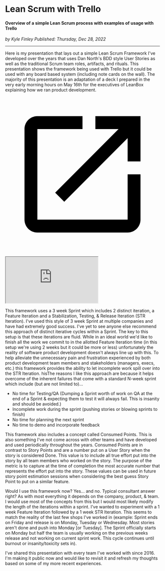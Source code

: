 # Lean Scrum with Trello

#### Overview of a simple Lean Scrum process with examples of usage with Trello

*<div class="article-meta-data"> by Kyle Finley</span> Published: <time itemprop="pubdate" datetime="12/28/2022">Thursday, Dec 28, 2022</time></div>*

---

Here is my presentation that lays out a simple Lean Scrum Framework I've developed over the years that uses Dan North's BDD style User Stories as well as the traditional Scrum team roles, artifacts, and rituals. This presentation shows the framework being used with Trello but it could be used with any board based system (including note cards on the wall). The majority of this presentation is an adaptation of a deck I prepared in the very early morning hours on May 16th for the executives of LeanBox explaining how we ran product development.

<p>
  <a href="https://docs.google.com/presentation/d/1BJo9I1uvY6txSYAZ8Jz9oi2kbGchtcCRV7nrY4KvGPQ/present" target="_blank">
  <svg viewBox="0 0 24 24" focusable="false" class="slides-fullscreen"><path d="M0 0h24v24H0z" fill="none"></path> <path d="M19 19H5V5h7V3H5c-1.11 0-2 .9-2 2v14c0 1.1.89 2 2 2h14c1.1 0 2-.9 2-2v-7h-2v7zM14 3v2h3.59l-9.83 9.83 1.41 1.41L19 6.41V10h2V3h-7z"></path>
</svg>
</a>
  <div class="responsive-google-slides">
    <iframe src="https://docs.google.com/presentation/d/1BJo9I1uvY6txSYAZ8Jz9oi2kbGchtcCRV7nrY4KvGPQ/embed"></iframe>
  </div>
</p>

This framework uses a 3 week Sprint which includes 2 distinct iteration, a Feature Iteration and a Stabilization, Testing, & Release Iteration (STR Iteration). I've used this style of 3 week Sprint at multiple companies and have had extremely good success. I've yet to see anyone else recommend this approach of distinct iterative cycles within a Sprint. The key to this setup is that these iterations are fluid. While in an ideal world we'd like to finish all the work we commit to in the allotted Feature Iteration time (in this setup we're using 2 weeks but it could be more or less) unfortunately the reality of software product development doesn't always line up with this. To help alleviate the unnecessary pain and frustration experienced by both product development team members and stakeholders (managers, execs, etc.) this framework provides the ability to let incomplete work spill over into the STR Iteration.  hisThe reasons I like this approach are because it helps overcome of the inherent failures that come with a standard N-week sprint which include (but are not limited to)...

- No time for Testing/QA (Dumping a Sprint worth of work on QA at the end of a Sprint & expecting them to test it will always fail. This is insanity and should be avoided.)
- Incomplete work during the sprint (pushing stories or blowing sprints to finish)
- No time for planning the next sprint
- No time to demo and incorporate feedback

This framework also includes a concept called Consumed Points. This is also something I've not come across with other teams and have developed and used periodically throughout the years. Consumed Points are in contrast to Story Points and are a number put on a User Story when the story is considered Done. This value is to include all true effort put into the story by all team members who worked on the story. The purpose of the metric is to capture at the time of completion the most accurate number that represents the effort put into the story. These values can be used in future story point estimation sessions when considering the best guess Story Point to put on a similar feature.

Would I use this framework now? Yes... and no. Typical consultant answer right? As with most everything it depends on the company, product, & team. I would use most of the concepts from this but I would most likely modify the length of the iterations within a sprint. I've wanted to experiment with a 1 week Feature Iteration followed by a 1 week STR Iteration. This seems to match the reality of the last few shops I've worked in (example: Sprint ends on Friday and release is on Monday, Tuesday or Wednesday. Most stories aren't done and push into Monday [or Tuesday]. The Sprint officially starts on Monday but half the team is usually working on the previous weeks release and not working on current sprint work. This cycle continues until burnout or insanity/toxicity sets in).

I've shared this presentation with every team I've worked with since 2016. I'm making it public now and would like to revisit it and refresh my thoughts based on some of my more recent experiences.
